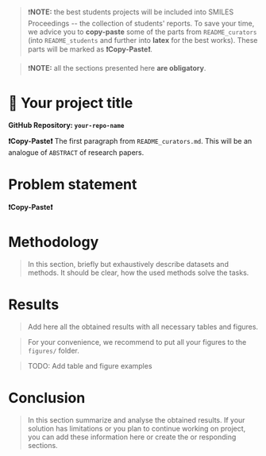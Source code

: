 >❗**NOTE:** the best students projects will be included into SMILES Proceedings -- the collection of students' reports. To save your time, we advice you to **copy-paste** some of the parts from `README_curators` (into `README_students` and further into **latex** for the best works). These parts will be marked as **❗Copy-Paste❗**.

>❗**NOTE:** all the sections presented here **are obligatory**. 


# 🌟 Your project title

**GitHub Repository: `your-repo-name`**

**❗Copy-Paste❗** The first paragraph from `README_curators.md`. This will be an analogue of `ABSTRACT` of research papers. 

# Problem statement 
**❗Copy-Paste❗**


# Methodology 
> In this section, briefly but exhaustively describe datasets and methods. It should be clear, how the used methods solve the tasks. 


# Results 
> Add here all the obtained results with all necessary tables and figures.

> For your convenience, we recommend to put all your figures to the `figures/` folder.

> TODO: Add table and figure examples
 

# Conclusion 
> In this section summarize and analyse the obtained results. If your solution has limitations or you plan to continue working on project, you can add these information here or create the  or responding sections. 
